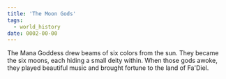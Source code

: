 ```yaml
---
title: 'The Moon Gods'
tags:
  - world_history
date: 0002-00-00
---
```

The Mana Goddess drew beams of six colors from the sun. They became the six moons, each hiding a small deity within. When those gods awoke, they played beautiful music and brought fortune to the land of Fa'Diel.